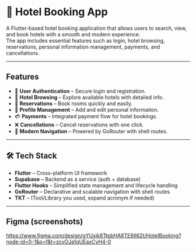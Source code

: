 # 🏨 Hotel Booking App

A Flutter-based hotel booking application that allows users to search, view, and book hotels with a smooth and modern experience.  
The app includes essential features such as login, hotel browsing, reservations, personal information management, payments, and cancellations.  

---

##  Features

- 🔑 **User Authentication** – Secure login and registration.  
- 🏨 **Hotel Browsing** – Explore available hotels with detailed info.  
- 📅 **Reservations** – Book rooms quickly and easily.  
- 👤 **Profile Management** – Add and edit personal information.  
- 💳 **Payments** – Integrated payment flow for hotel bookings.  
- ❌ **Cancellations** – Cancel reservations with one click.  
- 🚀 **Modern Navigation** – Powered by GoRouter with shell routes.  

---

## 🛠️ Tech Stack

- **Flutter** – Cross-platform UI framework  
- **Supabase** – Backend as a service (auth + database)  
- **Flutter Hooks** – Simplified state management and lifecycle handling  
- **GoRouter** – Declarative and scalable navigation with shell routes  
- **TKT** – (Tool/Library you used, expand acronym if needed)  

---

## Figma (screenshots)
https://www.figma.com/design/gYUxik8TtpbHA8TE6tl62t/HotelBooking?node-id=0-1&p=f&t=zcvOJa1qUEaxCyH4-0

